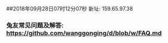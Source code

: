 ##2018年09月28日07时12分07秒 新址: 159.65.97.38
### 兔友常见问题及解答: https://github.com/wanggonging/d/blob/w/FAQ.md
